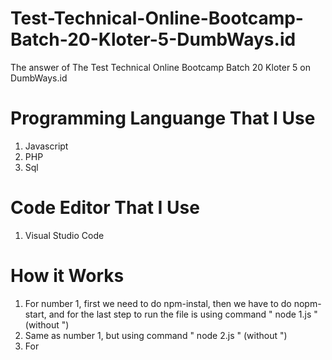 # Test-Technical-Online-Bootcamp-Batch-20-Kloter-5-DumbWays.id
The answer of The Test Technical Online Bootcamp Batch 20 Kloter 5 on DumbWays.id

# Programming Languange That I Use
1. Javascript
2. PHP
3. Sql

# Code Editor That I Use
1. Visual Studio Code

# How it Works
1. For number 1, first we need to do npm-instal, then we have to do nopm-start, and for the last step to run the file is using command " node 1.js " (without ")
2. Same as number 1, but using command " node 2.js " (without ")
3. For 
